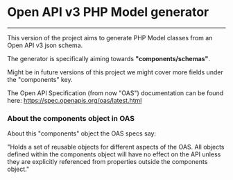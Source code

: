 # Open API v3 PHP Model generator
---

This version of the project aims to generate PHP Model classes from an Open API v3 json schema. 

The generator is specifically aiming towards **"components/schemas"**. 

Might be in future versions of this project we might cover more fields under the "components" key.

The Open API Specification (from now "OAS") documentation can be found here: https://spec.openapis.org/oas/latest.html

### About the components object in OAS

About this "components" object the OAS specs say:

"Holds a set of reusable objects for different aspects of the OAS. All objects defined within the components object will have no effect on the API unless they are explicitly referenced from properties outside the components object."  

